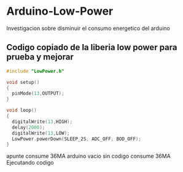 # Arduino-Low-Power

Investigacion sobre disminuir el consumo energetico del arduino

## Codigo copiado de la liberia low power para prueba y mejorar
```c++
#include "LowPower.h"

void setup()
{
  pinMode(13,OUTPUT);
}

void loop() 
{
  digitalWrite(13,HIGH);
  delay(2000);
  digitalWrite(13,LOW);
  LowPower.powerDown(SLEEP_2S, ADC_OFF, BOD_OFF);
}

``` 

apunte consume 36MA arduino vacio sin codigo 
consume 36MA Ejecutando codigo


